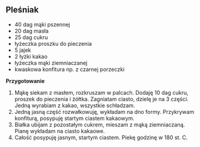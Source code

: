 ## Pleśniak ##

- 40 dag mąki pszennej
- 20 dag masła
- 25 dag cukru
- łyżeczka proszku do pieczenia
- 5 jajek
- 2 łyżki kakao
- łyżeczka mąki ziemniaczanej
- kwaskowa konfitura np. z czarnej porzeczki

**Przygotowanie**

1. Mąkę siekam z masłem, rozkruszam w palcach. Dodaję 10 dag cukru, proszek do pieczenia i żółtka. Zagniatam ciasto, dzielę je na 3 części. Jedną wyrabiam z kakao, wszystkie schładzam.
2. Jedną jasną część rozwałkowuję, wykładam na dno formy. Przykrywam konfiturą, posypuję startym ciastem kakaowym.
3. Białka ubijam z pozostałym cukrem, mieszam z mąką ziemniaczaną. Pianę wykładam na ciasto kakaowe.
4. Całość posypuję jasnym, startym ciastem. Piekę godzinę w 180 st. C.

